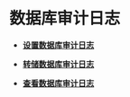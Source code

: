 # 数据库审计日志<a name="ZH-CN_TOPIC_0000001455917069"></a>

-   **[设置数据库审计日志](设置数据库审计日志.md)**  

-   **[转储数据库审计日志](转储数据库审计日志.md)**  

-   **[查看数据库审计日志](查看数据库审计日志.md)**  


